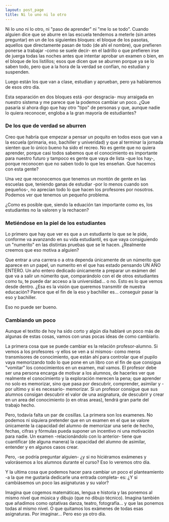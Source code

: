 ```yaml
---
layout: post_page
title: Ni lo uno ni lo otro
---
```


Ni lo uno ni lo otro, ni "paso de aprender" ni "me lo se todo". Cuando alguien dice que se aburre en las escuela tendemos a meterle (sin antes preguntar) en un de los siguientes bloques: el bloque de los pasotas, aquellos que directamente pasan de todo (de ahí el nombre), que prefieren ponerse a trabajar -como se suele decir- en el ladrillo o que prefieren irse de juerga todas las noches antes que intentar aprobar un examen o bien, en el bloque de los listillos; esos que dicen que se aburren porque ya se lo saben todo, pero que a la hora de la verdad se confían, no estudian y suspenden.

Luego están los que van a clase, estudian y aprueban, pero ya hablaremos de esos otro día.

Esta separación en dos bloques está -por desgracia- muy arraigada en nuestro sistema y me parece que la podemos cambiar un poco. ¿Que pasaría si ahora digo que hay otro "tipo" de personas y que, aunque nadie lo quiera reconocer, engloba a la gran mayoría de estudiantes?


### De los que de verdad se aburren

Creo que habría que empezar a pensar un poquito en todos esos que van a la escuela (primaria, eso, bachiller y univeridad) y que al terminar la jornada sienten que lo único bueno ha sido el recreo. No es gente que no quiera aprender, porque casi todos sabemos que el conocimiento es importante para nuestro futuro y tampoco es gente que vaya de lista -que los hay-, porque reconocen que no saben todo lo que les enseñan. Que hacemos con esta gente?

Una vez que reconocemos que tenemos un montón de gente en las escuelas que, teniendo ganas de estudiar -por lo menos cuando son pequeños-, no aprecian todo lo que hacen los profesores por nosotros. Podemos ver que tenemos un pequeño problema.

¿Como es posible que, siendo la eduación tan importante como es, los estudiantes no la valoren y la rechacen?


### Metiéndose en la piel de los estudiantes

Lo primero que hay que ver es que a un estudiante lo que se le pide, conforme va avanzando en su vida estudiantil, es que vaya consiguiendo un "numerito" en las distintas pruebas que se le hacen. ¿Realmente creemos que eso motiva a alguien?

Que entrar a una carrera o a otra dependa únicamente de un númerito que aparece en un papel, un numerito en el que has estado pensando UN AÑO ENTERO. Un año entero dedicado únicamente a preparar un exámen del que va a salir un númerito que, comparándolo con el de otros estudiantes como tu, te puede dar acceso a la universidad... o no. Esto es lo que vemos desde dentro. ¿Esa es la visión que queremos transmitir de nuestra educación? Parece que el fin de la eso y bachiller es... conseguir pasar la eso y bachiller.

Eso no puede ser bueno.


### Cambiando un poco

Aunque el textito de hoy ha sido corto y algún día hablaré un poco más de algunas de estas cosas, vamos con unas pocas ideas de como cambiarlo.

La primera cosa que se puede cambiar es la relación profesor-alumno. Si vemos a los profesores -y ellos se ven a sí mismos- como meros transmisores de conocimiento, que están ahí para controlar que el pupilo vaya memorizando todo lo que pone en un libro con el fin de que consigua "vomitar" los conocimientos en un examen, mal vamos. El profesor debe ser una persona encarga de motivar a los alumnos, de hacerles ver que realmente el conocimiento y la exploración merecen la pena; que aprender no solo es memorizar, sino que pasa por descubrir, comprender, asimilar y -por ultimo y si es necesario- memorizar. Si un profesor consigue que sus alumnos consigan descubrir el valor de una asignatura, de descubrir y crear en un area del conocimiento (o en otras areas), tendrá gran parte del trabajo hecho.

Pero, todavía falta un par de cosillas. La primera son los examenes. No podemos ni siquiera pretender que en un examen en el que se valore únicamente la capacidad del alumno de memorizar una serie de hecho, fechas, cifras y fórmulas pueda suponer un incentivo ni una motivación para nadie. Un examen -relacionándolo con lo anterior- tiene que cuantificar (de alguna manera) la capacidad del alumno de asimilar, entender y en algunos casos crear.

Pero, -se podría preguntar alguien- ¿y si no hiciéramos exámenes y valorásemos a los alumnos durante el curso? Eso lo veremos otro día.

Y la ultima cosa que podemos hacer para cambiar un poco el planteamiento -a la que me gustaría dedicarle una entrada completa- es: ¿Y si cambiásemos un poco las asignaturas y su valor?

Imagina que cogemos matemáticas, lengua e historia y las ponemos al mismo nivel que música y dibujo (que no dibujo técnico). Imagina también que añadimos como optativas danza, teatro, fotografía... y que las ponemos todas al mismo nivel. O que quitamos los exámenes de todas esas asignaturas. Por imaginar...
Pero eso ya otro día.
